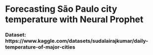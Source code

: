 <h1>Forecasting São Paulo city temperature with Neural Prophet</h1>

<h3>Dataset: https://www.kaggle.com/datasets/sudalairajkumar/daily-temperature-of-major-cities</h3>

